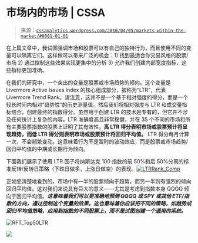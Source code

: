 <!--yml

分类：未分类

日期：2024-05-12 18:32:39

-->

# 市场内的市场 | CSSA

> 来源：[`cssanalytics.wordpress.com/2010/04/05/markets-within-the-market/#0001-01-01`](https://cssanalytics.wordpress.com/2010/04/05/markets-within-the-market/#0001-01-01)

在上篇文章中，我试图强调市场和股票可以有自己的独特行为，而且使用不同的变量可以隔离它们。这样做可以带来广泛的机会：1) 找到最适合你交易风格的股票/市场 2) 通过控制这些效果实现更集中的分析 3) 允许我们创建内部宽度指标，这些指标更加准确。

在我们的研究中，一个突出的变量是股票或市场趋势的倾向。这个变量是 Livermore Active Issues Index 的核心组成部分，被称为“LTR”，代表 Livermore Trend Rank。请注意，这并不是一个基于相对强度的得分，而是一个较长时间内相对“趋势性”的历史测量值。然后我们将相对强度与 LTR 和成交量指标结合，创建最终的指数得分。虽然用于创建 LTR 的技术是专有的，但它并不涉及任何统计上复杂的内容。LTR 准确度高且非常稳健，并在 35 个不同的市场和所有主要股票指数的股票上证明了其有效性。**高 LTR 得分表明市场或股票预计将呈现趋势，而低 LTR 得分则表明市场或股票预计将回归平均值。** LTR 得分每月计算一次，不会频繁变动。这意味着行为不是暂时的波动效应，而是股票或市场趋势/回归平均值的中期或长期行为倾向。

下面我们展示了使用 LTR 因子将纳斯达克 100 指数的前 50%和后 50%分离的标准反转/反转日策略（下跌日做多，上涨日做空）的表现。[![LTRRank_Comp](https://cssanalytics.files.wordpress.com/2010/04/ltrrank_comp.png)](https://cssanalytics.files.wordpress.com/2010/04/ltrrank_comp.png)

正如您清楚地看到的，市场中有一半的股票倾向于趋势，而另一半则有强烈的倾向回归平均值。这对我们来说具有巨大的意义——尤其是考虑到指数本身 QQQQ 倾向于回归平均值。***这意味着我们可以更准确地预测 QQQQ 或 SPY 或其他 ETF/指数的方向，通过控制这个变量的效果。这也意味着你应该把不同的策略，如趋势或回归平均值策略，应用到指数的不同股票上，而不是试图创建一个通用的系统。***

![RFT_Top50LTR](https://cssanalytics.files.wordpress.com/2010/04/rft_top50ltr.png)

![](https://cssanalytics.files.wordpress.com/2010/04/rft_bottom50ltr.png)

